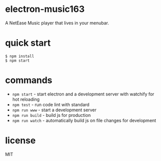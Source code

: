 # electron-music163
A NetEase Music player that lives in your menubar.

# quick start

```
$ npm install
$ npm start
```

# commands

* `npm start` - start electron and a development server with watchify for hot reloading
* `npm test` - run code lint with standard
* `npm run www` - start a development server
* `npm run build` - build js for production
* `npm run watch` - automatically build js on file changes for development

# license

MIT
